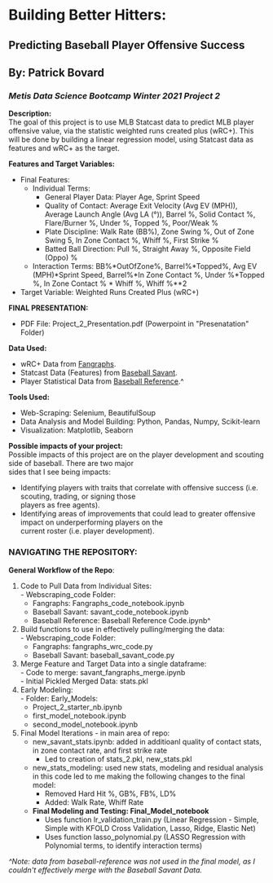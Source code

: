 # Building Better Hitters:
## Predicting Baseball Player Offensive Success
## By: Patrick Bovard 
### *Metis Data Science Bootcamp Winter 2021 Project 2* 

**Description:**    
The goal of this project is to use MLB Statcast data to predict MLB player offensive value, via the statistic weighted runs created plus (wRC+).  This will be done by building a linear regression model, using Statcast data as features and wRC+ as the target.  

**Features and Target Variables:**   
- Final Features: 
    - Individual Terms:  
      - General Player Data: Player Age, Sprint Speed    
      - Quality of Contact:  Average Exit Velocity (Avg EV (MPH)), Average Launch Angle (Avg LA (°)), Barrel %, Solid Contact %, Flare/Burner %, Under %, Topped          %, Poor/Weak %  
      - Plate Discipline: Walk Rate (BB%), Zone Swing %, Out of Zone Swing 5, In Zone Contact %, Whiff %, First Strike %  
      - Batted Ball Direction: Pull %, Straight Away %, Opposite Field (Oppo) %
    - Interaction Terms: BB%*OutOfZone%, Barrel%*Topped%, Avg EV (MPH)*Sprint Speed, Barrel%*In Zone Contact %, Under %*Topped %, In Zone Contact % * Whiff %,          Whiff %**2  
- Target Variable: Weighted Runs Created Plus (wRC+)    

**FINAL PRESENTATION:** 
- PDF File: Project_2_Presentation.pdf (Powerpoint in "Presenatation" Folder)  

**Data Used:**   
- wRC+ Data from [Fangraphs](https://www.fangraphs.com/).   
- Statcast Data (Features) from [Baseball Savant](https://baseballsavant.mlb.com/).   
- Player Statistical Data from [Baseball Reference](https://www.baseball-reference.com/).^  

**Tools Used:**   
- Web-Scraping: Selenium, BeautifulSoup  
- Data Analysis and Model Building: Python, Pandas, Numpy, Scikit-learn  
- Visualization: Matplotlib, Seaborn  

**Possible impacts of your project:**   
Possible impacts of this project are on the player development and scouting side of baseball.  There are two major  
sides that I see being impacts:
  - Identifying players with traits that correlate with offensive success (i.e. scouting, trading, or signing those  
    players as free agents).
  - Identifying areas of improvements that could lead to greater offensive impact on underperforming players on the  
    current roster (i.e. player development).  
    
### NAVIGATING THE REPOSITORY:
    
**General Workflow of the Repo**:  
  1. Code to Pull Data from Individual Sites:  
    - Webscraping_code Folder:  
      - Fangraphs: Fangraphs_code_notebook.ipynb  
      - Baseball Savant: savant_code_notebook.ipynb  
      - Baseball Reference: Baseball Reference Code.ipynb^  
  2. Build functions to use in effectively pulling/merging the data:  
    - Webscraping_code Folder:  
      - Fangraphs: fangraphs_wrc_code.py  
      - Baseball Savant: baseball_savant_code.py  
  3. Merge Feature and Target Data into a single dataframe:  
    - Code to merge: savant_fangraphs_merge.ipynb  
    - Initial Pickled Merged Data: stats.pkl  
  4. Early Modeling:  
    - Folder: Early_Models:  
        - Project_2_starter_nb.ipynb  
        - first_model_notebook.ipynb  
        - second_model_notebook.ipynb  
  5. Final Model Iterations - in main area of repo:  
      -  new_savant_stats.ipynb: added in additioanl quality of contact stats, in zone contact rate, and first strike rate  
            - Led to creation of stats_2.pkl, new_stats.pkl    
      - new_stats_modeling:  used new stats, modeling and residual analysis in this code led to me making the following changes to the final model:  
        - Removed Hard Hit %, GB%, FB%, LD%  
        - Added: Walk Rate, Whiff Rate   
      - **Final Modeling and Testing: Final_Model_notebook**    
        - Uses function lr_validation_train.py (Linear Regression - Simple, Simple with KFOLD Cross Validation, Lasso, Ridge, Elastic Net)  
        - Uses function lasso_polynomial.py (LASSO Regression with Polynomial terms, to identify interaction terms)  

*^Note: data from baseball-reference was not used in the final model, as I couldn't effectively merge with the Baseball Savant Data.*  
